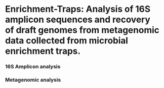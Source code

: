 # Enrichment-Traps: Analysis of 16S amplicon sequences and recovery of draft genomes from metagenomic data collected from microbial enrichment traps. 

### 16S Amplicon analysis

### Metagenomic analysis

